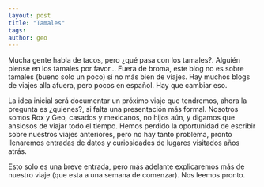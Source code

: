 ```yaml
---
layout: post
title: "Tamales"
tags: 
author: geo
---
```

Mucha gente habla de tacos, pero ¿qué pasa con los tamales?. Alguién piense en los tamales por favor... Fuera de broma, este blog no es sobre tamales (bueno solo un poco) si no más bien de viajes. Hay muchos blogs de viajes alla afuera, pero pocos en español. Hay que cambiar eso.

La idea inicial será documentar un próximo viaje que tendremos, ahora la pregunta es ¿quienes?, si falta una presentación más formal. Nosotros somos Rox y Geo, casados y mexicanos, no hijos aún, y digamos que ansiosos de viajar todo el tiempo. Hemos perdido la oportunidad de escribir sobre nuestros viajes anteriores, pero no hay tanto problema, pronto llenaremos entradas de datos y curiosidades de lugares visitados años atrás.

Esto solo es una breve entrada, pero más adelante explicaremos más de nuestro viaje (que esta a una semana de comenzar). Nos leemos pronto.
